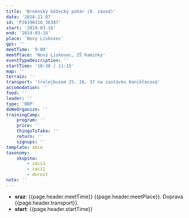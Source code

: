 ```yaml
---
title: 'Brněnský běžecký pohár (9. závod)'
date: '2018-11-07'
id: 'P20190316_36387'
start: '2019-03-16'
end: '2019-03-16'
place: 'Nový Lískovec'
gps: ''
meetTime: '9:00'
meetPlace: 'Nový Lískovec, ZŠ Kamínky'
eventTypeDescription: ''
startTime: '10:30 / 11:15'
map: ''
terrain: ''
transport: 'trolejbusem 25, 26, 37 na zastávku Koniklecová'
accomodation: ''
food: ''
leader: ''
type: 'BBP'
doWeOrganize: ''
trainingCamp:
    program: ''
    price: ''
    thingsToTake: ''
    return: ''
    signups: ''
template: akce
taxonomy:
    skupina:
        - zaci1
        - zaci2
        - dorost
note: ''
---
```

* **sraz**: {{page.header.meetTime}} {{page.header.meetPlace}}. Doprava {{page.header.transport}}.
* **start**: {{page.header.startTime}}
